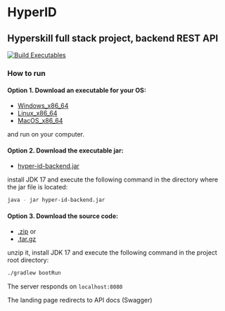 # HyperID

## Hyperskill full stack project, backend REST API

[![Build Executables](https://github.com/alfabravo2013/hyper-id-backend/actions/workflows/native-artifact.yml/badge.svg?branch=master&event=workflow_dispatch)](https://github.com/alfabravo2013/hyper-id-backend/actions/workflows/native-artifact.yml)

### How to run

#### Option 1. Download an executable for your OS:

- [Windows_x86_64](https://github.com/alfabravo2013/hyper-id-backend/releases/download/v0.1/hyperid-Windows-snapshot-x86_64.zip)
- [Linux_x86_64](https://github.com/alfabravo2013/hyper-id-backend/releases/download/v0.1/hyperid-Linux-snapshot-x86_64.zip)
- [MacOS_x86_64](https://github.com/alfabravo2013/hyper-id-backend/releases/download/v0.1/hyperid-macOS-snapshot-x86_64.zip)

and run on your computer.

#### Option 2. Download the executable jar:

- [hyper-id-backend.jar](https://github.com/alfabravo2013/hyper-id-backend/releases/download/v0.1/hyper-id-backend.jar)

install JDK 17 and execute the following command in the directory where the jar file is located:

```bash
java - jar hyper-id-backend.jar
```

#### Option 3. Download the source code:

- [.zip](https://github.com/alfabravo2013/hyper-id-backend/archive/refs/tags/v0.1.zip) or 
- [.tar.gz](https://github.com/alfabravo2013/hyper-id-backend/archive/refs/tags/v0.1.tar.gz)

unzip it, install JDK 17 and execute the following command in the project root directory:

```bash
./gradlew bootRun
```

The server responds on `localhost:8080`

The landing page redirects to API docs (Swagger)

